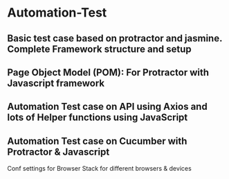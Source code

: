 # Automation-Test
Basic test case based on protractor and jasmine. Complete Framework structure and setup 
---------------------------------------------------------------------------
Page Object Model (POM): For Protractor with Javascript framework
---------------------------------------------------------------------------
Automation Test case on API using Axios and lots of Helper functions using JavaScript
----------------------------------------------------------------------------
Automation Test case on Cucumber with Protractor & Javascript 
---------------------------------------------------------------------------
Conf settings for Browser Stack for different browsers & devices